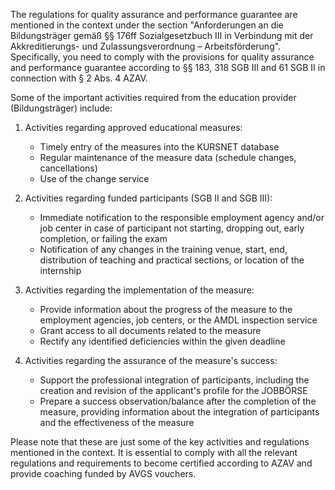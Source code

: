 The regulations for quality assurance and performance guarantee are mentioned in the context under the section "Anforderungen an die Bildungsträger gemäß §§ 176ff Sozialgesetzbuch III in Verbindung mit der Akkreditierungs- und Zulassungsverordnung – Arbeitsförderung". Specifically, you need to comply with the provisions for quality assurance and performance guarantee according to §§ 183, 318 SGB III and 61 SGB II in connection with § 2 Abs. 4 AZAV.

Some of the important activities required from the education provider (Bildungsträger) include:

1. Activities regarding approved educational measures:

   - Timely entry of the measures into the KURSNET database
   - Regular maintenance of the measure data (schedule changes, cancellations)
   - Use of the change service

2. Activities regarding funded participants (SGB II and SGB III):

   - Immediate notification to the responsible employment agency and/or job center in case of participant not starting, dropping out, early completion, or failing the exam
   - Notification of any changes in the training venue, start, end, distribution of teaching and practical sections, or location of the internship

3. Activities regarding the implementation of the measure:

   - Provide information about the progress of the measure to the employment agencies, job centers, or the AMDL inspection service
   - Grant access to all documents related to the measure
   - Rectify any identified deficiencies within the given deadline

4. Activities regarding the assurance of the measure's success:
   - Support the professional integration of participants, including the creation and revision of the applicant's profile for the JOBBÖRSE
   - Prepare a success observation/balance after the completion of the measure, providing information about the integration of participants and the effectiveness of the measure

Please note that these are just some of the key activities and regulations mentioned in the context. It is essential to comply with all the relevant regulations and requirements to become certified according to AZAV and provide coaching funded by AVGS vouchers.
